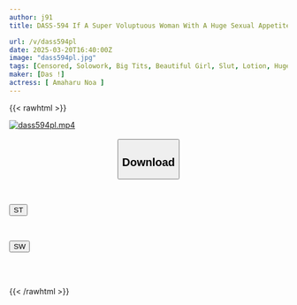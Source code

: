 ```yaml
---
author: j91
title: DASS-594 If A Super Voluptuous Woman With A Huge Sexual Appetite Tempts You With Her Sloppy Saliva, You're Done For! Lots Of Slippery Lotion! Transsexual Intercourse Amaharu Ai

url: /v/dass594pl
date: 2025-03-20T16:40:00Z
image: "dass594pl.jpg"
tags: [Censored, Solowork, Big Tits, Beautiful Girl, Slut, Lotion, Huge Butt	]
maker: [Das !]
actress: [ Amaharu Noa ]
---
```



{{< rawhtml >}}

<div class="video" data-videoid="GQokxlwpp0H1KeD">
    <a href="javascript:;">
        <img src="/v/dass594pl/dass594pl.jpg" width="WIDTH" height="HEIGHT" alt="dass594pl.mp4" loading="lazy">
    </a>
</div>

<script type="text/javascript" src="https://j91.asia/asset/on-demand-st.js"></script>

<br>
  <link rel="stylesheet" href="https://j91.asia/asset/bs5.css">
  
  <center>
  <button class="btn btn-primary" type="button" data-bs-toggle="collapse" data-bs-target=".multi-collapse" aria-expanded="false" aria-controls="multiCollapseExample1 multiCollapseExample2"><h2>Download</h2></button></center>
</p>
<div class="row">
  <div class="col">
    <div class="collapse multi-collapse" id="multiCollapseExample1">
      <div class="card card-body">
	      	      <br>
<div class="buttons">  
<p><a href="/v/dass594pl/st.html" target="_blank"><button class="btn-hover color-3"><i class="fa fa-download"></i> ST</button></a></p></div>
    </div>
  </div>
</div>
  <div class="col">
    <div class="collapse multi-collapse" id="multiCollapseExample2">
      <div class="card card-body">
	      <br>
<div class="buttons">
<p><a href="/v/dass594pl/sw.html" target="_blank"><button class="btn-hover color-2"><i class="fa fa-download"></i> SW</button></a></p></div>
<br><br>
      </div>
    </div>
  </div>
</div>

{{< /rawhtml >}}